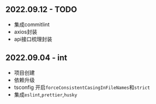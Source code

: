 ## 2022.09.12 - TODO
-   集成commitlint
-   axios封装
-   api接口梳理封装
## 2022.09.04 - int
-   项目创建
-   依赖升级
-   tsconfig 开启`forceConsistentCasingInFileNames`和`strict`
-   集成`eslint`,`prettier`,`husky`
